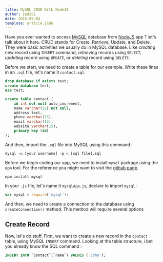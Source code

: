 ```yaml
---
title: MySQL CRUD With NodeJS
author: sad301
date: 2015-09-03
template: article.jade
---
```


Have you ever wanted to access [MySQL][2] database from [NodeJS][1] app ? let's talk about it here. CRUD stands for Create, Retrieve, Update, and Delete. They were basic activities we usually do in MySQL database. Like _creating_ new record using `INSERT` command, _retrieving_ records using `SELECT`, _updating_ record using `UPDATE`, or _deleting_ record using `DELETE`.

Before we start, we need to create a table for our example. Write these lines in an `.sql` file, let's name it `contact.sql`.

```sql
drop database if exists test;
create database test;
use test;

create table contact (
	id int not null auto_increment,
	name varchar(32) not null,
	address text,
	phone varchar(15),
	email varchar(15),
	website varchar(15),
	primary key (id)
);
```

And then, import the `.sql` file into MySQL using this command :

```
mysql -u [your username] -p < [sql file].sql
```

Before we begin coding our app, we need to install `mysql` package using the `npm` tool. For the reference you might want to visit the [github page][3].

```
npm install mysql
```

In your `.js` file, let's name it `mysqlApp.js`, declare to import `mysql` :

```javascript
var mysql = require('mysql');
```

And then, we need to create a connection to the database using `createConnection()` method. This method will require several options

## Create Record

Now, let's do stuff. First, we want to create a new record in the `contact` table, using MySQL `INSERT` command. Looking at the table structure, i bet you already know the SQL command :

```sql
INSERT INTO `contact`(`name`) VALUES ('John');
```

[1]: http://nodejs.org "NodeJS"
[2]: http://www.mysql.com "MySQL"
[3]: https://github.com/felixge/node-mysql "node-mysql"